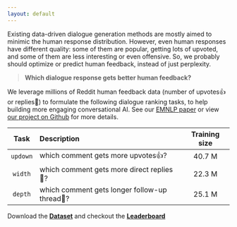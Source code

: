 ```yaml
---
layout: default
---
```


Existing data-driven dialogue generation methods are mostly aimed to minimic the human response distribution. However, even human responses have different quality: some of them are popular, getting lots of upvoted, and some of them are less interesting or even offensive. So, we probably should optimize or predict human feedback, instead of just perplexity.

> **Which dialogue response gets better human feedback?**

We leverage millions of Reddit human feedback data (number of upvotes👍 or replies💬) to formulate the following dialogue ranking tasks, to help building more engaging conversational AI. See our [EMNLP paper](https://arxiv.org/abs/2009.06978) or view [our project on Github](https://github.com/golsun/DialogRPT) for more details.


|   Task  | Description  | Training size |
| :------:| :---------------------------------- | :---:|
| `updown`| which comment gets more upvotes👍?   | 40.7 M
| `width` | which comment gets more direct replies💬?   | 22.3 M |
| `depth` | which comment gets longer follow-up thread💬? | 25.1 M |

>

Download the [**Dataset**](./data.md) and checkout the [**Leaderboard**](./leaderboard.md)